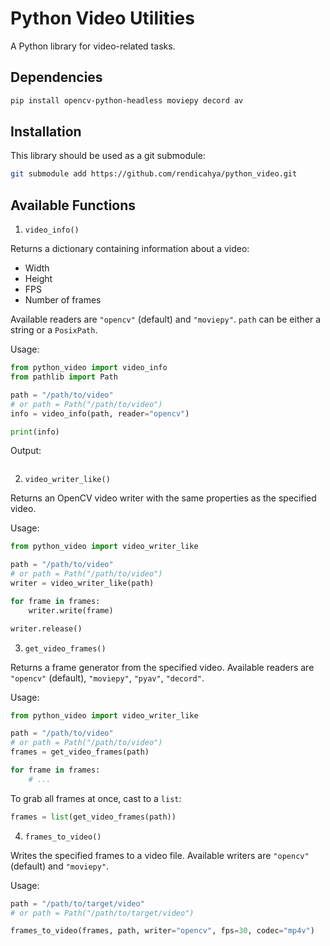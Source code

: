 # Python Video Utilities

A Python library for video-related tasks. 

## Dependencies
```bash
pip install opencv-python-headless moviepy decord av
```

## Installation
This library should be used as a git submodule:
```bash
git submodule add https://github.com/rendicahya/python_video.git
```

## Available Functions
1. `video_info()`

Returns a dictionary containing information about a video:
- Width
- Height
- FPS
- Number of frames

Available readers are `"opencv"` (default) and `"moviepy"`. `path` can be either a string or a `PosixPath`.

Usage:
```python
from python_video import video_info
from pathlib import Path

path = "/path/to/video"
# or path = Path("/path/to/video")
info = video_info(path, reader="opencv")

print(info)
```

Output:
```python

```

2. `video_writer_like()`

Returns an OpenCV video writer with the same properties as the specified video.

Usage:
```python
from python_video import video_writer_like

path = "/path/to/video"
# or path = Path("/path/to/video")
writer = video_writer_like(path)

for frame in frames:
    writer.write(frame)

writer.release()
```

3. `get_video_frames()`

Returns a frame generator from the specified video. Available readers are `"opencv"` (default), `"moviepy"`, `"pyav"`, `"decord"`.

Usage:
```python
from python_video import video_writer_like

path = "/path/to/video"
# or path = Path("/path/to/video")
frames = get_video_frames(path)

for frame in frames:
    # ...
```

To grab all frames at once, cast to a `list`:
```python
frames = list(get_video_frames(path))
```

4. `frames_to_video()`

Writes the specified frames to a video file. Available writers are `"opencv"` (default) and `"moviepy"`.

Usage:
```python
path = "/path/to/target/video"
# or path = Path("/path/to/target/video")

frames_to_video(frames, path, writer="opencv", fps=30, codec="mp4v")
```
